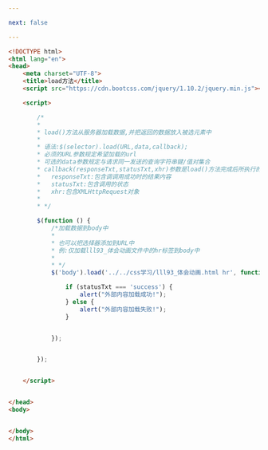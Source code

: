 ```yaml
---

next: false

---
```




<BlogInfo id="329" title="26.load方法" author="白日梦想猿" pv=0 read_times=0 pre_cost_time="0分54秒" category="jQuery学习" tag_list="['jQuery学习']" create_time="2021.10.15 16:32:22" update_time="2021.10.15 16:50:28" />

```html
<!DOCTYPE html>
<html lang="en">
<head>
    <meta charset="UTF-8">
    <title>load方法</title>
    <script src="https://cdn.bootcss.com/jquery/1.10.2/jquery.min.js"></script>

    <script>

        /*
        *
        * load()方法从服务器加载数据,并把返回的数据放入被选元素中
        *
        * 语法:$(selector).load(URL,data,callback);
        * 必须的URL参数规定希望加载的url
        * 可选的data参数规定与请求同一发送的查询字符串键/值对集合
        * callback(responseTxt,statusTxt,xhr)参数是load()方法完成后所执行的函数名称
        *   responseTxt:包含调调用成功时的结果内容
        *   statusTxt:包含调用的状态
        *   xhr:包含XMLHttpRequest对象
        *
        * */

        $(function () {
            /*加载数据到body中
            *
            * 也可以把选择器添加到URL中
            * 例:仅加载lll93_体会动画文件中的hr标签到body中
            *
            * */
            $('body').load('../../css学习/lll93_体会动画.html hr', function (responseTxt, statusTxt, xhr) {

                if (statusTxt === 'success') {
                    alert("外部内容加载成功!");
                } else {
                    alert("外部内容加载失败!");
                }


            });


        });


    </script>


</head>
<body>


</body>
</html>
```



<ActionBox />
